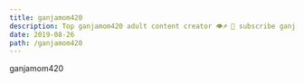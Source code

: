 ```yaml
---
title: ganjamom420
description: Top ganjamom420 adult content creator 👁♐️ 👑 subscribe ganjamom420 to my porn site below IG ganjamom420
date: 2019-08-26
path: /ganjamom420
---
```


ganjamom420